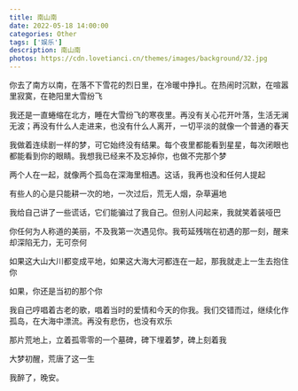 ```yaml
---
title: 南山南
date: 2022-05-18 14:00:00
categories: Other
tags: ['娱乐'] 
description: 南山南
photos: https://cdn.lovetianci.cn/themes/images/background/32.jpg
---
```

<!-- more -->
你去了南方以南，在落不下雪花的烈日里，在冷暖中挣扎。在热闹时沉默，在喧嚣里寂寞，在艳阳里大雪纷飞

我还是一直蜷缩在北方，睡在大雪纷飞的寒夜里。再没有关心花开叶落，生活无澜无波；再没有什么人走进来，也没有什么人离开，一切平淡的就像一个普通的春天

我做着连续剧一样的梦，可它始终没有结果。每个夜里都能看到星星，每次闭眼也都能看到你的眼睛。我想我已经来不及忘掉你，也做不完那个梦

两个人在一起，就像两个孤岛在深海里相遇。这话，我再也没和任何人提起

有些人的心是只能耕一次的地，一次过后，荒无人烟，杂草遍地

我给自己讲了一些谎话，它们能骗过了我自己。但别人问起来，我就笑着装哑巴

你任何为人称道的美丽，不及我第一次遇见你。我苟延残喘在初遇的那一刻，醒来却深陷无力，无可奈何

如果这大山大川都变成平地，如果这大海大河都连在一起，那我就走上一生去抱住你

如果，你还是当初的那个你

我自己哼唱着古老的歌，唱着当时的爱情和今天的你我。我们交错而过，继续化作孤岛，在大海中漂流。再没有悲伤，也没有欢乐

那片荒地上，立着孤零零的一个墓碑，碑下埋着梦，碑上刻着我

大梦初醒，荒唐了这一生

我醉了，晚安。